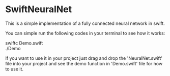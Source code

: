 # SwiftNeuralNet

This is a simple implementation of a fully connected neural network in swift.</br>

You can simple run the following codes in your terminal to see how it works:</br>

swiftc Demo.swift</br>
./Demo</br>

If you want to use it in your project just drag and drop the 'NeuralNet.swift' file into your project and see the demo function in 'Demo.swift' file for how to use it.</br>
